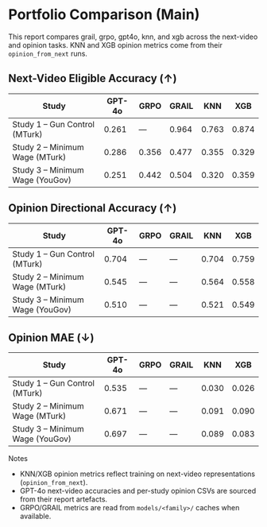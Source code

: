# Portfolio Comparison (Main)

This report compares grail, grpo, gpt4o, knn, and xgb across the next-video and opinion tasks. KNN and XGB opinion metrics come from their `opinion_from_next` runs.

## Next-Video Eligible Accuracy (↑)

| Study | GPT-4o | GRPO | GRAIL | KNN | XGB |
| --- | --- | --- | --- | --- | --- |
| Study 1 – Gun Control (MTurk) | 0.261 | — | 0.964 | 0.763 | 0.874 |
| Study 2 – Minimum Wage (MTurk) | 0.286 | 0.356 | 0.477 | 0.355 | 0.329 |
| Study 3 – Minimum Wage (YouGov) | 0.251 | 0.442 | 0.504 | 0.320 | 0.359 |

## Opinion Directional Accuracy (↑)

| Study | GPT-4o | GRPO | GRAIL | KNN | XGB |
| --- | --- | --- | --- | --- | --- |
| Study 1 – Gun Control (MTurk) | 0.704 | — | — | 0.704 | 0.759 |
| Study 2 – Minimum Wage (MTurk) | 0.545 | — | — | 0.564 | 0.558 |
| Study 3 – Minimum Wage (YouGov) | 0.510 | — | — | 0.521 | 0.549 |

## Opinion MAE (↓)

| Study | GPT-4o | GRPO | GRAIL | KNN | XGB |
| --- | --- | --- | --- | --- | --- |
| Study 1 – Gun Control (MTurk) | 0.535 | — | — | 0.030 | 0.026 |
| Study 2 – Minimum Wage (MTurk) | 0.671 | — | — | 0.091 | 0.090 |
| Study 3 – Minimum Wage (YouGov) | 0.697 | — | — | 0.089 | 0.083 |

Notes

- KNN/XGB opinion metrics reflect training on next-video representations (`opinion_from_next`).
- GPT-4o next-video accuracies and per-study opinion CSVs are sourced from their report artefacts.
- GRPO/GRAIL metrics are read from `models/<family>/` caches when available.
